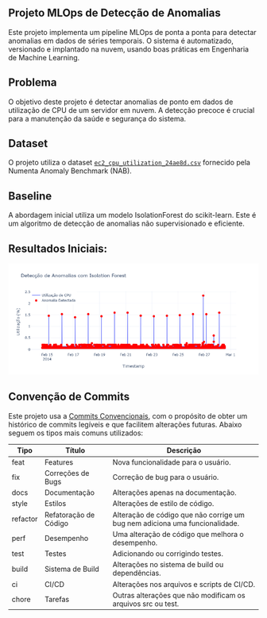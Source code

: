 ## Projeto MLOps de Detecção de Anomalias

Este projeto implementa um pipeline MLOps de ponta a ponta para detectar anomalias em dados de séries temporais. O sistema é automatizado, versionado e implantado na nuvem, usando boas práticas em Engenharia de Machine Learning.

## Problema
O objetivo deste projeto é detectar anomalias de ponto em dados de utilização de CPU de um servidor em nuvem. A detecção precoce é crucial para a manutenção da saúde e segurança do sistema.

## Dataset
O projeto utiliza o dataset [`ec2_cpu_utilization_24ae8d.csv`](https://github.com/numenta/NAB) fornecido pela Numenta Anomaly Benchmark (NAB).

## Baseline
A abordagem inicial utiliza um modelo IsolationForest do scikit-learn. Este é um algoritmo de detecção de anomalias não supervisionado e eficiente.

## Resultados Iniciais:

![Modelo com desempenho baixo — excesso de detecções irrelevantes](https://raw.githubusercontent.com/o-brn/anomaly-detection-mlops/main/docs/images/anonewplot.png)


## Convenção de Commits

Este projeto usa a [Commits Convencionais](https://www.conventionalcommits.org/en/v1.0.0/), com o propósito de obter um histórico de commits legíveis e que facilitem alterações futuras. Abaixo seguem os tipos mais comuns utilizados:

| Tipo     | Título                 | Descrição                                                                   |
|----------|------------------------|-----------------------------------------------------------------------------|
| feat     | Features               | Nova funcionalidade para o usuário.                                         |
| fix      | Correções de Bugs      | Correção de bug para o usuário.                                             |
| docs     | Documentação           | Alterações apenas na documentação.                                          |
| style    | Estilos                | Alterações de estilo de código.                                             |
| refactor | Refatoração de Código  | Alteração de código que não corrige um bug nem adiciona uma funcionalidade. |
| perf     | Desempenho             | Uma alteração de código que melhora o desempenho.                           |
| test     | Testes                 | Adicionando ou corrigindo testes.                                           |
| build    | Sistema de Build       | Alterações no sistema de build ou dependências.                             |
| ci       | CI/CD                  | Alterações nos arquivos e scripts de CI/CD.                                 |
| chore    | Tarefas                | Outras alterações que não modificam os arquivos src ou test.                |